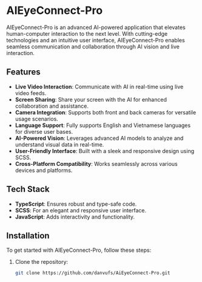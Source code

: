 # AIEyeConnect-Pro

AIEyeConnect-Pro is an advanced AI-powered application that elevates human-computer interaction to the next level. With cutting-edge technologies and an intuitive user interface, AIEyeConnect-Pro enables seamless communication and collaboration through AI vision and live interaction.

## Features

- **Live Video Interaction**: Communicate with AI in real-time using live video feeds.
- **Screen Sharing**: Share your screen with the AI for enhanced collaboration and assistance.
- **Camera Integration**: Supports both front and back cameras for versatile usage scenarios.
- **Language Support**: Fully supports English and Vietnamese languages for diverse user bases.
- **AI-Powered Vision**: Leverages advanced AI models to analyze and understand visual data in real-time.
- **User-Friendly Interface**: Built with a sleek and responsive design using SCSS.
- **Cross-Platform Compatibility**: Works seamlessly across various devices and platforms.

## Tech Stack

- **TypeScript**: Ensures robust and type-safe code.
- **SCSS**: For an elegant and responsive user interface.
- **JavaScript**: Adds interactivity and functionality.

## Installation

To get started with AIEyeConnect-Pro, follow these steps:

1. Clone the repository:
   ```bash
   git clone https://github.com/danvufs/AiEyeConnect-Pro.git
